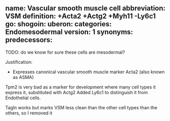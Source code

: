 name: Vascular smooth muscle cell
abbreviation: VSM
definition: +Acta2 +Actg2 +Myh11 -Ly6c1
go:
shogoin: 
uberon:
categories: Endomesodermal
version: 1
synonyms:
predecessors:
---

TODO: do we know for sure these cells are mesodermal?

Justification:

* Expresses canonical vascular smooth muscle marker Acta2 (also known as ASMA)

Tpm2 is very bad as a marker for development where many cell types it express it, substituted with Actg2
Added Ly6c1 to distinguish it from Endothelial cells.

Tagln works but marks VSM less clean than the other cell types than the others, so I removed it